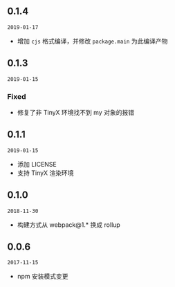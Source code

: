 ## 0.1.4

`2019-01-17`

- 增加 `cjs` 格式编译，并修改 `package.main` 为此编译产物

## 0.1.3

`2019-01-15`

### Fixed
- 修复了非 TinyX 环境找不到 my 对象的报错

## 0.1.1

`2019-01-15`
- 添加 LICENSE
- 支持 TinyX 渲染环境

## 0.1.0

`2018-11-30`
- 构建方式从 webpack@1.* 换成 rollup

## 0.0.6

`2017-11-15`

- npm 安装模式变更
